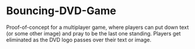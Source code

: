 # Bouncing-DVD-Game

Proof-of-concept for a multiplayer game, where players can put down text (or some other image) and pray to be the last one standing. Players get eliminated as the DVD logo passes over their text or image.
